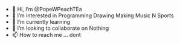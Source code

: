 - 👋 Hi, I’m @PopeWPeachTEa
- 👀 I’m interested in Programming Drawing Making Music N Sports
- 🌱 I’m currently learning
- 💞️ I’m looking to collaborate on Nothing
- 📫 How to reach me ... dont
